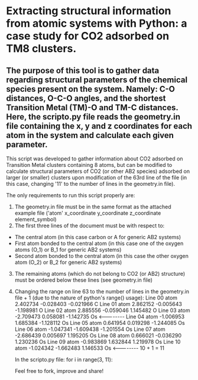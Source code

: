 # Extracting structural information from atomic systems with Python: a case study for CO2 adsorbed on TM8 clusters.

The purpose of this tool is to gather data regarding structural parameters of the chemical species present on the system. Namely: C-O distances, O-C-O angles, and the shortest Transition Metal (TM)-O and TM-C distances. Here, the scripto.py file reads the geometry.in file containing the x, y and z coordinates for each atom in the system and calculate each given parameter.
----------------------------------------------------------
This script was developed to gather information about CO2 adsorbed on Transition Metal clusters containing 8 atoms, but can be modified to calculate structural parameters of CO2 (or other AB2 species) adsorbed on larger (or smaller) clusters upon modification of the 63rd line of the file (in this case, changing '11' to the number of lines in the geometry.in file).

The only requirements to run this script properly are:
1. The geometry.in file must be in the same format as the attached example file ('atom' x_coordinate  y_coordinate  z_coordinate  element_symbol)
2. The first three lines of the document must be with respect to:
  - The central atom (in this case carbon or A for generic AB2 systems)
  - First atom bonded to the central atom (in this case one of the oxygen atoms (O_1) or B_1 for generic AB2 systems)
  - Second atom bonded to the central atom (in this case the other oxygen atom (O_2) or B_2 for generic AB2 systems)
3. The remaining atoms (which do not belong to CO2 (or AB2) structure) must be ordered below these lines (see geometry.in file)
4. Changing the range on line 63 to the number of lines in the geometry.in file + 1 (due to the nature of python's range() usage):
      Line 00      atom         2.402734        -0.028403        -0.021966 	 C
      Line 01      atom         2.862152        -0.005643        -1.198981 	 O
      Line 02      atom         2.885556        -0.059046         1.145482 	 O
      Line 03      atom        -2.709473         0.058081        -1.142735 	 Os  <--------
      Line 04      atom        -1.006953         1.685384        -1.128112 	 Os
      Line 05      atom         0.641954         0.019298        -1.244085 	 Os
      Line 06      atom        -1.047341        -1.609438        -1.201554 	 Os
      Line 07      atom        -2.686439         0.005697         1.195205 	 Os
      Line 08      atom         0.666021        -0.036290         1.230236 	 Os
      Line 09      atom        -0.983869         1.632844         1.219978 	 Os
      Line 10      atom        -1.024342        -1.662483         1.146533 	 Os  <-------- 10 + 1 = 11
      
      In the scripto.py file:
            for i in range(3, 11):
            
      Feel free to fork, improve and share!
